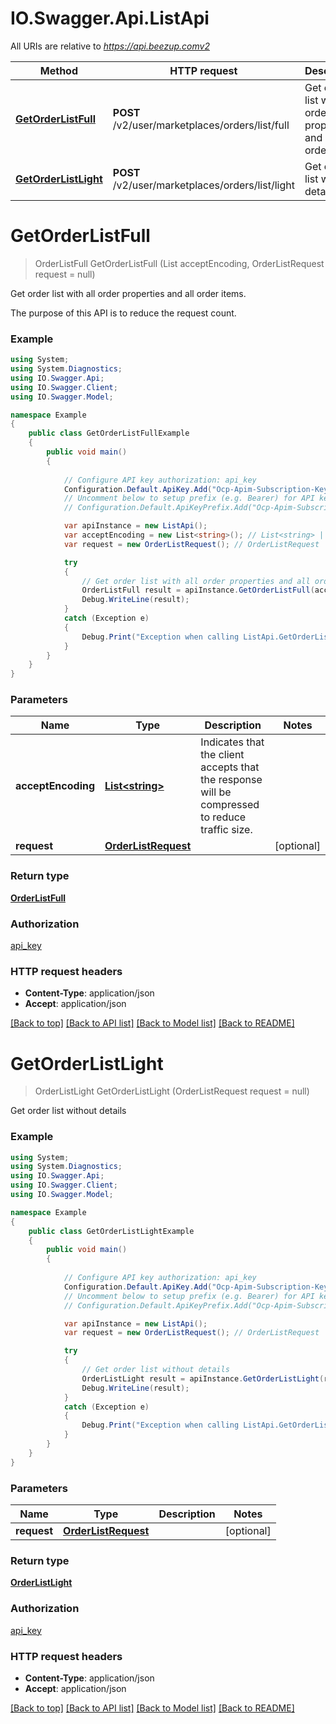 # IO.Swagger.Api.ListApi

All URIs are relative to *https://api.beezup.comv2*

Method | HTTP request | Description
------------- | ------------- | -------------
[**GetOrderListFull**](ListApi.md#getorderlistfull) | **POST** /v2/user/marketplaces/orders/list/full | Get order list with all order properties and all order items.
[**GetOrderListLight**](ListApi.md#getorderlistlight) | **POST** /v2/user/marketplaces/orders/list/light | Get order list without details


<a name="getorderlistfull"></a>
# **GetOrderListFull**
> OrderListFull GetOrderListFull (List<string> acceptEncoding, OrderListRequest request = null)

Get order list with all order properties and all order items.

The purpose of this API is to reduce the request count.

### Example
```csharp
using System;
using System.Diagnostics;
using IO.Swagger.Api;
using IO.Swagger.Client;
using IO.Swagger.Model;

namespace Example
{
    public class GetOrderListFullExample
    {
        public void main()
        {
            
            // Configure API key authorization: api_key
            Configuration.Default.ApiKey.Add("Ocp-Apim-Subscription-Key", "YOUR_API_KEY");
            // Uncomment below to setup prefix (e.g. Bearer) for API key, if needed
            // Configuration.Default.ApiKeyPrefix.Add("Ocp-Apim-Subscription-Key", "Bearer");

            var apiInstance = new ListApi();
            var acceptEncoding = new List<string>(); // List<string> | Indicates that the client accepts that the response will be compressed to reduce traffic size.
            var request = new OrderListRequest(); // OrderListRequest |  (optional) 

            try
            {
                // Get order list with all order properties and all order items.
                OrderListFull result = apiInstance.GetOrderListFull(acceptEncoding, request);
                Debug.WriteLine(result);
            }
            catch (Exception e)
            {
                Debug.Print("Exception when calling ListApi.GetOrderListFull: " + e.Message );
            }
        }
    }
}
```

### Parameters

Name | Type | Description  | Notes
------------- | ------------- | ------------- | -------------
 **acceptEncoding** | [**List&lt;string&gt;**](string.md)| Indicates that the client accepts that the response will be compressed to reduce traffic size. | 
 **request** | [**OrderListRequest**](OrderListRequest.md)|  | [optional] 

### Return type

[**OrderListFull**](OrderListFull.md)

### Authorization

[api_key](../README.md#api_key)

### HTTP request headers

 - **Content-Type**: application/json
 - **Accept**: application/json

[[Back to top]](#) [[Back to API list]](../README.md#documentation-for-api-endpoints) [[Back to Model list]](../README.md#documentation-for-models) [[Back to README]](../README.md)

<a name="getorderlistlight"></a>
# **GetOrderListLight**
> OrderListLight GetOrderListLight (OrderListRequest request = null)

Get order list without details

### Example
```csharp
using System;
using System.Diagnostics;
using IO.Swagger.Api;
using IO.Swagger.Client;
using IO.Swagger.Model;

namespace Example
{
    public class GetOrderListLightExample
    {
        public void main()
        {
            
            // Configure API key authorization: api_key
            Configuration.Default.ApiKey.Add("Ocp-Apim-Subscription-Key", "YOUR_API_KEY");
            // Uncomment below to setup prefix (e.g. Bearer) for API key, if needed
            // Configuration.Default.ApiKeyPrefix.Add("Ocp-Apim-Subscription-Key", "Bearer");

            var apiInstance = new ListApi();
            var request = new OrderListRequest(); // OrderListRequest |  (optional) 

            try
            {
                // Get order list without details
                OrderListLight result = apiInstance.GetOrderListLight(request);
                Debug.WriteLine(result);
            }
            catch (Exception e)
            {
                Debug.Print("Exception when calling ListApi.GetOrderListLight: " + e.Message );
            }
        }
    }
}
```

### Parameters

Name | Type | Description  | Notes
------------- | ------------- | ------------- | -------------
 **request** | [**OrderListRequest**](OrderListRequest.md)|  | [optional] 

### Return type

[**OrderListLight**](OrderListLight.md)

### Authorization

[api_key](../README.md#api_key)

### HTTP request headers

 - **Content-Type**: application/json
 - **Accept**: application/json

[[Back to top]](#) [[Back to API list]](../README.md#documentation-for-api-endpoints) [[Back to Model list]](../README.md#documentation-for-models) [[Back to README]](../README.md)

